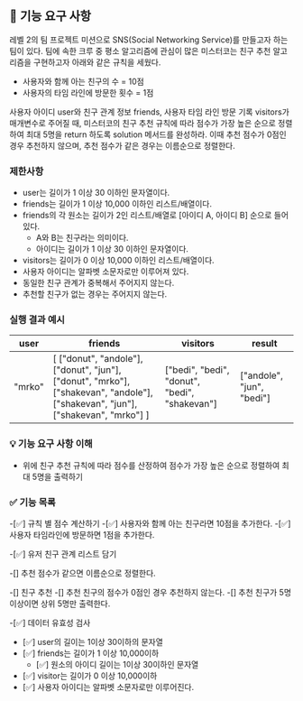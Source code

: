 ## 🚀 기능 요구 사항

레벨 2의 팀 프로젝트 미션으로 SNS(Social Networking Service)를 만들고자 하는 팀이 있다. 팀에 속한 크루 중 평소 알고리즘에 관심이 많은 미스터코는 친구 추천 알고리즘을 구현하고자 아래와 같은 규칙을 세웠다.

- 사용자와 함께 아는 친구의 수 = 10점 
- 사용자의 타임 라인에 방문한 횟수 = 1점

사용자 아이디 user와 친구 관계 정보 friends, 사용자 타임 라인 방문 기록 visitors가 매개변수로 주어질 때, 미스터코의 친구 추천 규칙에 따라 점수가 가장 높은 순으로 정렬하여 최대 5명을 return 하도록 solution 메서드를 완성하라. 이때 추천 점수가 0점인 경우 추천하지 않으며, 추천 점수가 같은 경우는 이름순으로 정렬한다.

### 제한사항

- user는 길이가 1 이상 30 이하인 문자열이다.
- friends는 길이가 1 이상 10,000 이하인 리스트/배열이다.
- friends의 각 원소는 길이가 2인 리스트/배열로 [아이디 A, 아이디 B] 순으로 들어있다.
  - A와 B는 친구라는 의미이다.
  - 아이디는 길이가 1 이상 30 이하인 문자열이다.
- visitors는 길이가 0 이상 10,000 이하인 리스트/배열이다.
- 사용자 아이디는 알파벳 소문자로만 이루어져 있다.
- 동일한 친구 관계가 중복해서 주어지지 않는다.
- 추천할 친구가 없는 경우는 주어지지 않는다.

### 실행 결과 예시

| user | friends | visitors | result |
| --- | --- | --- | --- |
| "mrko" | [ ["donut", "andole"], ["donut", "jun"], ["donut", "mrko"], ["shakevan", "andole"], ["shakevan", "jun"], ["shakevan", "mrko"] ] | ["bedi", "bedi", "donut", "bedi", "shakevan"] | ["andole", "jun", "bedi"] |


### 💡 기능 요구 사항 이해

- 위에 친구 추천 규칙에 따라 점수를 산정하여 점수가 가장 높은 순으로 정렬하여 최대 5명을 출력하기

### ✅ 기능 목록
-[✅] 규칙 별 점수 계산하기
    -[✅] 사용자와 함께 아는 친구라면 10점을 추가한다.
    -[✅] 사용자 타임라인에 방문하면 1점을 추가한다.
    

-[✅] 유저 친구 관계 리스트 담기

-[] 추천 점수가 같으면 이름순으로 정렬한다.

-[] 친구 추천
    -[] 추천 친구의 점수가 0점인 경우 추천하지 않는다.
    -[] 추천 친구가 5명 이상이면 상위 5명만 출력한다.

-[✅] 데이터 유효성 검사
  - [✅] user의 길이는 1이상 30이하의 문자열
  - [✅] friends는 길이가 1 이상 10,000이하
    - [✅] 원소의 아이디 길이는 1이상 30이하인 문자열
  - [✅] visitor는 길이가 0 이상 10,000이하
  - [✅] 사용자 아이디는 알파벳 소문자로만 이루어진다.

